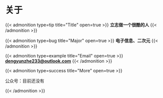 # 关于



{{< admonition type=tip title="Title" open=true >}}
**立志做一个很酷的人**
{{< /admonition >}}


{{< admonition type=bug title="Major" open=true >}}
**电子信息、二次元**
{{< /admonition >}}


{{< admonition type=example title="Email" open=true >}}
**dengyunzhe233@outlook.com**
{{< /admonition >}}


{{< admonition type=success title="More" open=true >}}

公众号：目前还没有



{{< /admonition >}}
